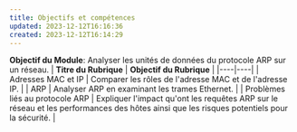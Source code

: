 ```yaml
---
title: Objectifs et compétences
updated: 2023-12-12T16:16:36
created: 2023-12-12T16:14:29
---
```


**Objectif du Module**: Analyser les unités de données du protocole ARP sur un réseau.
| **Titre du Rubrique** | **Objectif du Rubrique** |
|----|----|
| Adresses MAC et IP | Comparer les rôles de l'adresse MAC et de l'adresse IP. |
| ARP | Analyser ARP en examinant les trames Ethernet. |
| Problèmes liés au protocole ARP | Expliquer l'impact qu'ont les requêtes ARP sur le réseau et les performances des hôtes ainsi que les risques potentiels pour la sécurité. |

